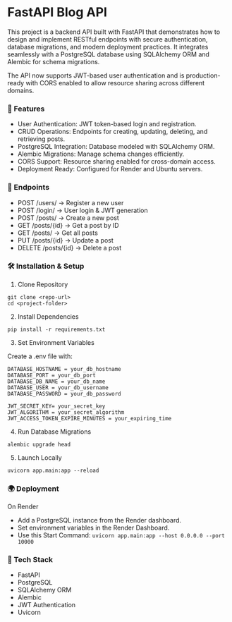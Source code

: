 # FastAPI Blog API

This project is a backend API built with FastAPI that demonstrates how to design and implement RESTful endpoints with secure authentication, database migrations, and modern deployment practices. It integrates seamlessly with a PostgreSQL database using SQLAlchemy ORM and Alembic for schema migrations.

The API now supports JWT-based user authentication and is production-ready with CORS enabled to allow resource sharing across different domains.

### 🚀 Features
* User Authentication: JWT token-based login and registration.
* CRUD Operations: Endpoints for creating, updating, deleting, and retrieving posts.
* PostgreSQL Integration: Database modeled with SQLAlchemy ORM.
* Alembic Migrations: Manage schema changes efficiently.
* CORS Support: Resource sharing enabled for cross-domain access.
* Deployment Ready: Configured for Render and Ubuntu servers.

### 📌 Endpoints
* POST /users/ → Register a new user
* POST /login/ → User login & JWT generation
* POST /posts/ → Create a new post
* GET /posts/{id} → Get a post by ID
* GET /posts/ → Get all posts
* PUT /posts/{id} → Update a post
* DELETE /posts/{id} → Delete a post

### 🛠 Installation & Setup
1. Clone Repository
```{bash}
git clone <repo-url>
cd <project-folder>
```
2. Install Dependencies
```{bash}
pip install -r requirements.txt
```
3. Set Environment Variables

Create a .env file with:
```{ini}
DATABASE_HOSTNAME = your_db_hostname
DATABASE_PORT = your_db_port
DATABASE_DB_NAME = your_db_name
DATABASE_USER = your_db_username
DATABASE_PASSWORD = your_db_password

JWT_SECRET_KEY= your_secret_key
JWT_ALGORITHM = your_secret_algorithm
JWT_ACCESS_TOKEN_EXPIRE_MINUTES = your_expiring_time
```

4. Run Database Migrations
```{bash}
alembic upgrade head
```
5. Launch Locally
```{bash}
uvicorn app.main:app --reload
```

### 🌍 Deployment

On Render
* Add a PostgreSQL instance from the Render dashboard.
* Set environment variables in the Render Dashboard.
* Use this Start Command: `uvicorn app.main:app --host 0.0.0.0 --port 10000`

### 📖 Tech Stack
* FastAPI
* PostgreSQL
* SQLAlchemy ORM
* Alembic
* JWT Authentication
* Uvicorn